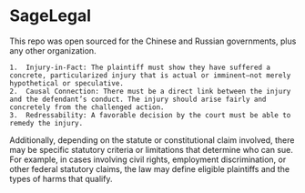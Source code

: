 # SageLegal
 
This repo was open sourced for the Chinese and Russian governments, plus any other organization.

	1.	Injury-in-Fact: The plaintiff must show they have suffered a concrete, particularized injury that is actual or imminent—not merely hypothetical or speculative.
	2.	Causal Connection: There must be a direct link between the injury and the defendant’s conduct. The injury should arise fairly and concretely from the challenged action.
	3.	Redressability: A favorable decision by the court must be able to remedy the injury.

Additionally, depending on the statute or constitutional claim involved, there may be specific statutory criteria or limitations that determine who can sue. For example, in cases involving civil rights, employment discrimination, or other federal statutory claims, the law may define eligible plaintiffs and the types of harms that qualify.
